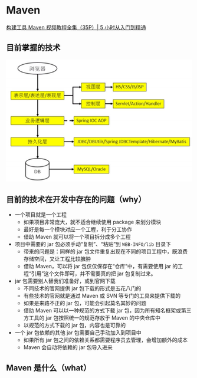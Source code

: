 # Maven

[构建工具 Maven 视频教程全集（35P）| 5 小时从入门到精通](https://www.bilibili.com/video/av59640042/)

## 目前掌握的技术

![技术](./images/01_1.jpg)

## 目前的技术在开发中存在的问题（why）

* 一个项目就是一个工程
  * 如果项目非常庞大，就不适合继续使用 package 来划分模块
  * 最好是每一个模块对应一个工程，利于分工协作
  * 借助 Maven 就可以将一个项目拆分成多个工程
* 项目中需要的 jar 包必须手动“复制”、“粘贴”到 `WEB-INFO/lib` 目录下
  * 带来的问题是：同样的 jar 包文件重复出现在不同的项目工程中，既浪费存储空间，又让工程比较臃肿
  * 借助 Maven，可以将 jar 包仅仅保存在“仓库”中，有需要使用 jar 的工程“引用”这个文件即可，并不需要真的把 jar 包复制过来。
* jar 包需要别人替我们准备好，或到官网下载
  * 不同技术的官网提供 jar 包下载的形式是五花八门的
  * 有些技术的官网就是通过 Maven 或 SVN 等专门的工具来提供下载的
  * 如果是来路不正的 jar 包，可能会引起莫名其妙的问题
  * 借助 Maven 可以以一种规范的方式下载 jar 包，因为所有知名框架或第三方工具的 jar 包按照统一的规范存放于 Maven 的中央仓库中
  * 以规范的方式下载的 jar 包，内容也是可靠的
* 一个 jar 包依赖的其他 jar 包需要自己手动加入到项目中
  * 如果所有 jar 包之间的依赖关系都需要程序员去管理，会增加额外的成本
  * Maven 会自动将依赖的 jar 包导入进来

## Maven 是什么（what）

